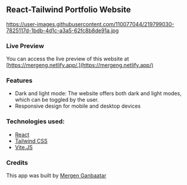 ## React-Tailwind Portfolio Website
https://user-images.githubusercontent.com/110077044/219799030-7825117d-1bdb-4d1c-a3a5-62fc8b8de91a.jpg

### Live Preview
You can access the live preview of this website at [https://mergeng.netlify.app/.](https://mergeng.netlify.app/)

### Features
- Dark and light mode: The website offers both dark and light modes, which can be toggled by the user.
- Responsive design for mobile and desktop devices

### Technologies used:
- [React](https://reactjs.org/)
- [Tailwind CSS](https://tailwindcss.com/)
- [Vite.JS](https://vitejs.org/)

### Credits
This app was built by [Mergen Ganbaatar](https://github.com/e-mergen-c)
